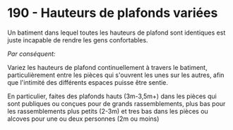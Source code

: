 # 190 - Hauteurs de plafonds variées

Un batiment dans lequel toutes les hauteurs de plafond sont identiques est juste incapable de rendre les gens confortables.

_Par conséquent:_

Variez les hauteurs de plafond continuellement à travers le batiment, particulièrement entre les pièces qui s'ouvrent les unes sur les autres, afin que l'intimité des différents espaces puisse être sentie.

En particulier, faites des plafonds hauts (3m-3,5m+) dans les pièces qui sont publiques ou conçues pour de grands rassemblements, plus bas pour les rassemblements plus petits (2-3m) et tres bas dans les pièces ou alcoves pour une ou deux personnes (2m ou moins)
